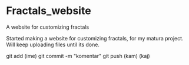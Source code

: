 # Fractals_website
A website for customizing fractals

Started making a website for customizing fractals, for my matura project. Will keep uploading files until its done.

git add (ime)
git commit -m "komentar"
git push (kam) (kaj)
